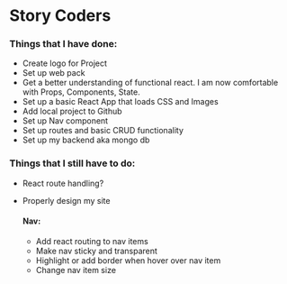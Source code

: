 # Story Coders

### Things that I have done:

- Create logo for Project
- Set up web pack
- Get a better understanding of functional react. I am now comfortable with Props, Components, State.
- Set up a basic React App that loads CSS and Images
- Add local project to Github
- Set up Nav component
- Set up routes and basic CRUD functionality
- Set up my backend aka mongo db

### Things that I still have to do:

- React route handling?
- Properly design my site

  #### Nav:

  - Add react routing to nav items
  - Make nav sticky and transparent
  - Highlight or add border when hover over nav item
  - Change nav item size
